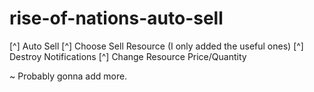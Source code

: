 # rise-of-nations-auto-sell
[^] Auto Sell
[^] Choose Sell Resource (I only added the useful ones)
[^] Destroy Notifications
[^] Change Resource Price/Quantity

~ Probably gonna add more.
